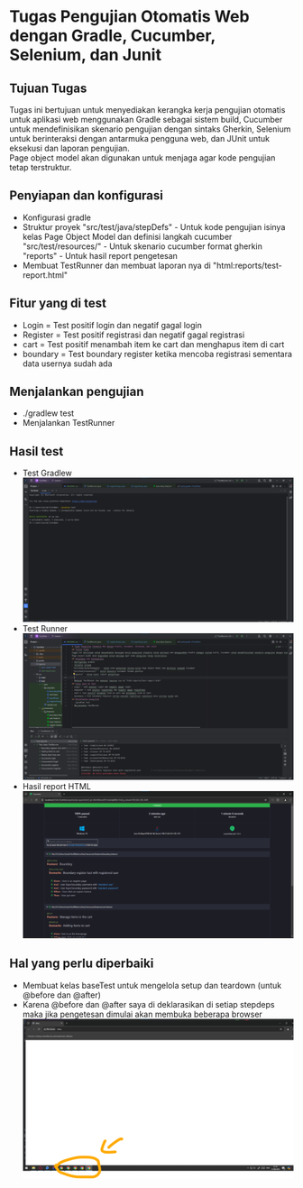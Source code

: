 # Tugas Pengujian Otomatis Web dengan Gradle, Cucumber, Selenium, dan Junit
## Tujuan Tugas
Tugas ini bertujuan untuk menyediakan kerangka kerja pengujian otomatis untuk aplikasi web menggunakan Gradle sebagai sistem build, Cucumber untuk mendefinisikan skenario pengujian dengan sintaks Gherkin, Selenium untuk berinteraksi dengan antarmuka pengguna web, dan JUnit untuk eksekusi dan laporan pengujian.  
Page object model akan digunakan untuk menjaga agar kode pengujian tetap terstruktur.
## Penyiapan dan konfigurasi
- Konfigurasi gradle
- Struktur proyek
 "src/test/java/stepDefs" - Untuk kode pengujian isinya kelas Page Object Model dan definisi langkah cucumber
 "src/test/resources/" - Untuk skenario cucumber format gherkin
 "reports" - Untuk hasil report pengetesan
- Membuat TestRunner dan membuat laporan nya di "html:reports/test-report.html"
## Fitur yang di test
- Login = Test positif login dan negatif gagal login
- Register = Test positif registrasi dan negatif gagal registrasi
- cart = Test positif menambah item ke cart dan menghapus item di cart
- boundary = Test boundary register ketika mencoba registrasi sementara data usernya sudah ada
## Menjalankan pengujian
- ./gradlew test
- Menjalankan TestRunner
## Hasil test
- Test Gradlew
  ![Screenshot of Testgradlew](https://github.com/rdwaray/TesWeb/raw/master/screenshoot/1%20Testgradlew.png)
- Test Runner
  ![Screenshot of Testrunner](https://github.com/rdwaray/TesWeb/blob/master/screenshoot/2%20Testrunner.png)
- Hasil report HTML
  ![Screenshot of Testrunner](https://github.com/rdwaray/TesWeb/blob/master/screenshoot/3%20hasil%20report%20html.png)

## Hal yang perlu diperbaiki
- Membuat kelas baseTest untuk mengelola setup dan teardown (untuk @before dan @after)
- Karena @before dan @after saya di deklarasikan di setiap stepdeps maka jika pengetesan dimulai akan membuka beberapa browser
![Screenshot of masalah](https://github.com/rdwaray/TesWeb/blob/master/screenshoot/4%20Masalah.png)
